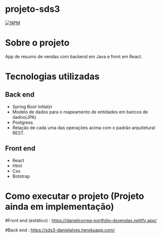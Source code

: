 # projeto-sds3 
[![NPM](https://img.shields.io/npm/l/react)](https://github.com/dan-correa/projeto-sds3/blob/main/LICENSE) 

# Sobre o projeto


App de resumo de vendas com backend em Java e front em React.


# Tecnologias utilizadas
## Back end
- Spring Boot Initialzr
- Modelo de dados para o mapeamento de entidades em bancos de dados(JPA)
- Postgress.
- Relação de cada uma das operações acima com o padrão arquitetural REST.

## Front end
- React
- Html
- Css
- Botstrap


# Como executar o projeto (Projeto ainda em implementação)

#Front end (estático) : https://danielcorrea-portfolio-dsvendas.netlify.app/

#Back end : https://sds3-danielalves.herokuapp.com/





